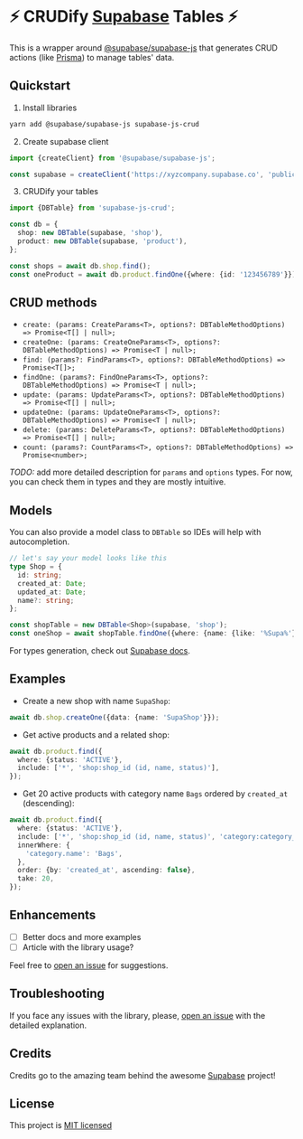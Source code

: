 # ⚡️ CRUDify [Supabase](https://github.com/supabase) Tables ⚡️

This is a wrapper around [@supabase/supabase-js](https://github.com/supabase/supabase-js) that generates CRUD actions (like [Prisma](https://github.com/prisma/prisma)) to manage tables' data.

## Quickstart

1. Install libraries

```sh
yarn add @supabase/supabase-js supabase-js-crud
```

2. Create supabase client

```ts
import {createClient} from '@supabase/supabase-js';

const supabase = createClient('https://xyzcompany.supabase.co', 'public-anon-key');
```

3. CRUDify your tables

```ts
import {DBTable} from 'supabase-js-crud';

const db = {
  shop: new DBTable(supabase, 'shop'),
  product: new DBTable(supabase, 'product'),
};

const shops = await db.shop.find();
const oneProduct = await db.product.findOne({where: {id: '123456789'}});
```

## CRUD methods

- `create: (params: CreateParams<T>, options?: DBTableMethodOptions) => Promise<T[] | null>;`
- `createOne: (params: CreateOneParams<T>, options?: DBTableMethodOptions) => Promise<T | null>;`
- `find: (params?: FindParams<T>, options?: DBTableMethodOptions) => Promise<T[]>;`
- `findOne: (params?: FindOneParams<T>, options?: DBTableMethodOptions) => Promise<T | null>;`
- `update: (params: UpdateParams<T>, options?: DBTableMethodOptions) => Promise<T[] | null>;`
- `updateOne: (params: UpdateOneParams<T>, options?: DBTableMethodOptions) => Promise<T | null>;`
- `delete: (params: DeleteParams<T>, options?: DBTableMethodOptions) => Promise<T[] | null>;`
- `count: (params?: CountParams<T>, options?: DBTableMethodOptions) => Promise<number>;`

_TODO:_ add more detailed description for `params` and `options` types. For now, you can check them in types and they are mostly intuitive.

## Models

You can also provide a model class to `DBTable` so IDEs will help with autocompletion.

```ts
// let's say your model looks like this
type Shop = {
  id: string;
  created_at: Date;
  updated_at: Date;
  name?: string;
};

const shopTable = new DBTable<Shop>(supabase, 'shop');
const oneShop = await shopTable.findOne({where: {name: {like: '%Supa%'}}});
```

For types generation, check out [Supabase docs](https://supabase.com/docs/guides/api/generating-types).

## Examples

- Create a new shop with name `SupaShop`:

```ts
await db.shop.createOne({data: {name: 'SupaShop'}});
```

- Get active products and a related shop:

```ts
await db.product.find({
  where: {status: 'ACTIVE'},
  include: ['*', 'shop:shop_id (id, name, status)'],
});
```

- Get 20 active products with category name `Bags` ordered by `created_at` (descending):

```ts
await db.product.find({
  where: {status: 'ACTIVE'},
  include: ['*', 'shop:shop_id (id, name, status)', 'category:category_id!inner (name)'],
  innerWhere: {
    'category.name': 'Bags',
  },
  order: {by: 'created_at', ascending: false},
  take: 20,
});
```

## Enhancements

- [ ] Better docs and more examples
- [ ] Article with the library usage?

Feel free to [open an issue](https://github.com/kanzitelli/supabase-js-crud/issues) for suggestions.

## Troubleshooting

If you face any issues with the library, please, [open an issue](https://github.com/kanzitelli/supabase-js-crud/issues) with the detailed explanation.

## Credits

Credits go to the amazing team behind the awesome [Supabase](https://github.com/supabase) project!

## License

This project is [MIT licensed](/LICENSE.md)
